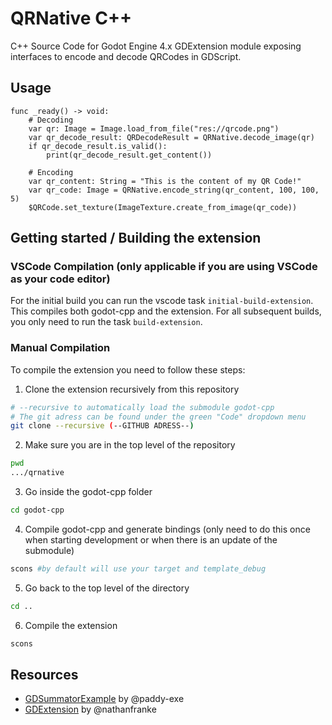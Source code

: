 # QRNative C++

C++ Source Code for Godot Engine 4.x GDExtension module exposing interfaces to encode and decode QRCodes in GDScript.

## Usage
```gdscript
func _ready() -> void:
    # Decoding
    var qr: Image = Image.load_from_file("res://qrcode.png")
    var qr_decode_result: QRDecodeResult = QRNative.decode_image(qr)
    if qr_decode_result.is_valid():
        print(qr_decode_result.get_content())
    
    # Encoding
    var qr_content: String = "This is the content of my QR Code!"
    var qr_code: Image = QRNative.encode_string(qr_content, 100, 100, 5)
    $QRCode.set_texture(ImageTexture.create_from_image(qr_code))
```

## Getting started / Building the extension

### VSCode Compilation (only applicable if you are using VSCode as your code editor)
For the initial build you can run the vscode task `initial-build-extension`. This compiles both godot-cpp and the extension. For all subsequent builds, you only need to run the task `build-extension`.

### Manual Compilation

To compile the extension you need to follow these steps:

1. Clone the extension recursively from this repository
```bash
# --recursive to automatically load the submodule godot-cpp
# The git adress can be found under the green "Code" dropdown menu
git clone --recursive (--GITHUB ADRESS--)
```

2. Make sure you are in the top level of the repository
```bash
pwd
.../qrnative
```

3. Go inside the godot-cpp folder
```bash
cd godot-cpp
```

4. Compile godot-cpp and generate bindings (only need to do this once when starting development or when there is an update of the submodule)
```bash
scons #by default will use your target and template_debug
```

5. Go back to the top level of the directory
```bash
cd ..
```

6. Compile the extension
```bash
scons
```

## Resources
- [GDSummatorExample](https://github.com/paddy-exe/GDExtensionSummator) by @paddy-exe  
- [GDExtension](https://github.com/nathanfranke/gdextension) by @nathanfranke
